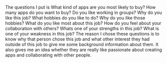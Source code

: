 The questions I put is
What kind of apps are you most likely to buy?
How many apps do you want to buy?
Do you like working in groups?
Why do you like this job?
What hobbies do you like to do?
Why do you like those hobbies?
What do you like most about this job?
How do you feel about your collaboration with others?
Whats one of your strengths in this job?
What is one of your weakness in this job?
The reason I chose these questions is to know why that person chose this job and what other interest they had outside of this job to give me some background information about them. It also gives me an idea whether they are really like passionate about creating apps and collaborating with other people. 
